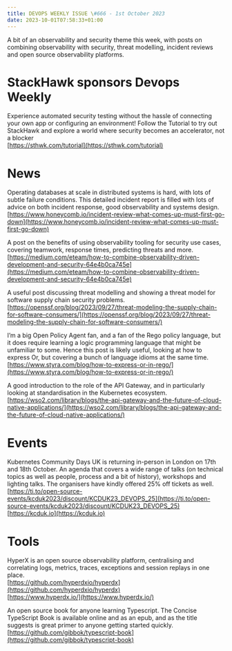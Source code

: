 ```yaml
---
title: DEVOPS WEEKLY ISSUE \#666 - 1st October 2023 
date: 2023-10-01T07:58:33+01:00
---
```


A bit of an observability and security theme this week, with posts on combining observability with security, threat modelling, incident reviews and open source observability platforms.


StackHawk sponsors Devops Weekly
============================

Experience automated security testing without the hassle of connecting your own app or configuring an environment! Follow the Tutorial to try out StackHawk and explore a world where security becomes an accelerator, not a blocker
<br>[https://sthwk.com/tutorial](https://sthwk.com/tutorial)


News
====

Operating databases at scale in distributed systems is hard, with lots of subtle failure conditions. This detailed incident report is filled with lots of advice on both incident response, good observability and systems design.
<br>[https://www.honeycomb.io/incident-review-what-comes-up-must-first-go-down](https://www.honeycomb.io/incident-review-what-comes-up-must-first-go-down)


A post on the benefits of using observability tooling for security use cases, covering teamwork, response times, predicting threats and more.
<br>[https://medium.com/eteam/how-to-combine-observability-driven-development-and-security-64e4b0ca745e](https://medium.com/eteam/how-to-combine-observability-driven-development-and-security-64e4b0ca745e)


A useful post discussing threat modelling and showing a threat model for software supply chain security problems.
<br>[https://openssf.org/blog/2023/09/27/threat-modeling-the-supply-chain-for-software-consumers/](https://openssf.org/blog/2023/09/27/threat-modeling-the-supply-chain-for-software-consumers/)


I’m a big Open Policy Agent fan, and a fan of the Rego policy language, but it does require learning a logic programming language that might be unfamiliar to some. Hence this post is likely useful, looking at how to express Or, but covering a bunch of language idioms at the same time.
<br>[https://www.styra.com/blog/how-to-express-or-in-rego/](https://www.styra.com/blog/how-to-express-or-in-rego/)


A good introduction to the role of the API Gateway, and in particularly looking at standardisation in the Kubernetes ecosystem.
<br>[https://wso2.com/library/blogs/the-api-gateway-and-the-future-of-cloud-native-applications/](https://wso2.com/library/blogs/the-api-gateway-and-the-future-of-cloud-native-applications/)


Events
======

Kubernetes Community Days UK is returning in-person in London on 17th and 18th October. An agenda that covers a wide range of talks (on technical topics as well as people, process and a bit of history), workshops and lighting talks. The organisers have kindly offered 25% off tickets as well.
<br>[https://ti.to/open-source-events/kcduk2023/discount/KCDUK23_DEVOPS_25](https://ti.to/open-source-events/kcduk2023/discount/KCDUK23_DEVOPS_25)
<br>[https://kcduk.io](https://kcduk.io)


Tools
=====

HyperX is an open source observability platform, centralising and correlating logs, metrics, traces, exceptions and session replays in one place.
<br>[https://github.com/hyperdxio/hyperdx](https://github.com/hyperdxio/hyperdx)
<br>[https://www.hyperdx.io/](https://www.hyperdx.io/)


An open source book for anyone learning Typescript. The Concise TypeScript Book is available online and as an epub, and as the title suggests is great primer to anyone getting started quickly.
<br>[https://github.com/gibbok/typescript-book](https://github.com/gibbok/typescript-book)






